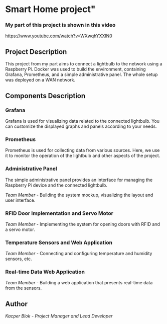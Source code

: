 # Smart Home project"

### My part of this project is shown in this video

https://www.youtube.com/watch?v=WXwqhYXXlN0

## Project Description

This project from my part aims to connect a lightbulb to the network using a Raspberry Pi. Docker was used to build the environment, containing Grafana, Prometheus, and a simple administrative panel. The whole setup was deployed on a WAN network.

## Components Description

### Grafana

Grafana is used for visualizing data related to the connected lightbulb. You can customize the displayed graphs and panels according to your needs.

### Prometheus

Prometheus is used for collecting data from various sources. Here, we use it to monitor the operation of the lightbulb and other aspects of the project.

### Administrative Panel

The simple administrative panel provides an interface for managing the Raspberry Pi device and the connected lightbulb.

*Team Member* - Building the system mockup, visualizing the layout and user interface.

### RFID Door Implementation and Servo Motor

*Team Member* - Implementing the system for opening doors with RFID and a servo motor.

### Temperature Sensors and Web Application

*Team Member* - Connecting and configuring temperature and humidity sensors, etc.

### Real-time Data Web Application

*Team Member* - Building a web application that presents real-time data from the sensors.


## Author

*Kacper Blok* - *Project Manager and Lead Developer* 


